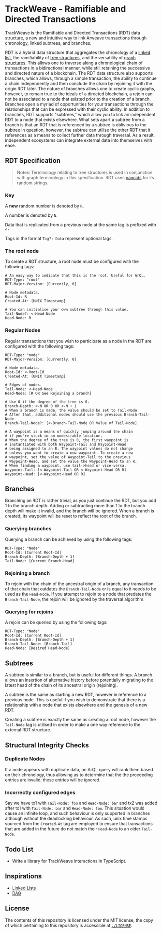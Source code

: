 # TrackWeave - Ramifiable and Directed Transactions

TrackWeave is the Ramifiable and Directed Transactions (RDT) data structure,
a new and intuitive way to link Arweave transactions through chronology,
linked subtrees, and branches.

RDT is a hybrid data structure that aggregates the chronology of a
[linked list](https://en.wikipedia.org/wiki/Linked_list),
the ramifiability of
[tree structures](<https://en.wikipedia.org/wiki/Tree_(data_structure)>),
and the versatility of
[graph structures](<https://en.wikipedia.org/wiki/Graph_(data_structure)>).
This allows one to traverse along a chronological chain of transactions in a
bidirectional manner, while still retaining the successive and directed nature
of a blockchain. The RDT data structure also supports branches, which allows,
through a simple transaction, the ability to continue a chain independently
and then conclude the chain by rejoining it with the origin RDT later. The nature
of branches allows one to create cyclic graphs, however, to remain true to the
ideals of a directed blockchain, a rejoin can not be associated to a node that
existed prior to the creation of a branch. Branches open a myriad of
opportunities for your transactions through the relationships that can be
expressed with their cyclic ability. In addition to branches, RDT supports
"subtrees," which allow you to link an independent RDT to a node that exists
elsewhere. What sets apart a subtree from a branch is that an RDT that is referenced
by a subtree is oblivious to the subtree in question, however, the subtree can
utilise the other RDT that it references as a means to collect further data
through traversal. As a result, independent ecosystems can integrate external
data into themselves with ease.

## RDT Specification

> Notes:
> Terminology relating to tree structures is used in conjunction with graph
> terminology in this specification.
> RDT uses [nanoids](https://github.com/ai/nanoid) for its random strings.

### Key

A **new** random number is denoted by `R`.

A number is denoted by `N`.

Data that is replicated from a previous node at the same tag is
prefixed with `<-`

Tags in the format `Tag?: Data` represent optional tags.

### The root node

To create a RDT structure, a root node must be configured with
the following tags:

```
# An easy way to indicate that this is the root. Useful for ArQL.
RDT-Type: "root"
RDT-Major-Version: [Currently, 0]

# Node metadata.
Root-Id: R
Created-At: [UNIX Timestamp]

# You can initialise your own subtree through this value.
Tail-Node?: <-Head-Node
Head-Node: R
```

### Regular Nodes

Regular transactions that you wish to participate as a node in the RDT
are configured with the following tags:

```
RDT-Type: "node"
RDT-Major-Version: [Currently, 0]

# Node metadata.
Root-Id: <-Root-Id
Created-At: [UNIX Timestamp]

# Edges of nodes.
Tail-Node: <-Head-Node
Head-Node: [R OR See Rejoining a branch]

# Use 0 if the degree of the tree is 0.
Branch-Depth: <-N OR 0 OR <-N + 1
# When a branch is made, the value should be set to Tail-Node
# After that, additional nodes should use the previous Branch-Tail-Node
Branch-Tail-Node?: [<-Branch-Tail-Node OR Value of Tail-Node]

# A waypoint is a means of quickly jumping around the chain
# if you're stuck in an undesirable location.
# When the degree of the tree is 0, the first waypoint is
# instantiated with both Waypoint-Tail and Waypoint-Head
# being assigned to an R. The waypoint values do not change
# unless you want to create a new waypoint. To create a new
# waypoint, set the value of Waypoint-Tail to the previous
# Waypoint-Head, and set the value the Waypoint-Head to an R.
# When finding a waypoint, use tail->head or vice-versa.
Waypoint-Tail: [<-Waypoint-Tail OR <-Waypoint-Head OR R]
Waypoint-Head: [<-Waypoint-Head OR R]
```

## Branches

Branching an RDT is rather trivial, as you just continue the RDT, but you add
1 to the branch depth. Adding or subtracting more than 1 to the branch depth
will make it invalid, and the branch will be ignored. When a branch is created,
its waypoint will be reset to reflect the root of the branch.

### Querying branches

Querying a branch can be achieved by using the following tags:

```
RDT-Type: "Node"
Root-Id: [Current Root-Id]
Branch-Depth: [Branch-Depth + 1]
Tail-Node: [Current Branch-Head]
```

### Rejoining a branch

To rejoin with the chain of the ancestral origin of a branch, any transaction of
that chain that outdates the `Branch-Tail-Node` or is equal to it needs to be
used as the `Head-Node`. If you attempt to rejoin to a node that predates the
`Branch-Tail-Node`, the rejoin will be ignored by the traversal algorithm.

### Querying for rejoins

A rejoin can be queried by using the following tags:

```
RDT-Type: "Node"
Root-Id: [Current Root-Id]
Branch-Depth: [Branch-Depth + 1]
Branch-Tail-Node: [Branch-Tail]
Head-Node: [Desired Head-Node]
```

## Subtrees

A subtree is similar to a branch, but is useful for different things. A branch
allows an insertion of alternative history before potentially migrating to the
latest head of the chain of its ancestral origin (rejoining).

A subtree is the same as starting a new RDT, however in reference to a previous
node. This is useful if you wish to demonstrate that there is a relationship
with a node that exists elsewhere and the genesis of a new RDT.

Creating a subtree is exactly the same as creating a root node, however the
`Tail-Node` tag is utilised in order to make a one way reference to the
external RDT structure.

## Structural Integrity Checks

### Duplicate Nodes

If a node appears with duplicate data, an ArQL query will rank them based on
their chronology, thus allowing us to determine that the the proceeding entries
are invalid; these entries will be ignored.

### Incorrectly configured edges

Say we have tx1 with `Tail-Node: foo` and `Head-Node: bar` and tx2 was added
after tx1 with `Tail-Node: bar` and `Head-Node: foo`. This situation would
cause an infinite loop, and such behaviour is only supported in branches
although without the deadlocking behaviour. As such, unix time stamps sourced
from the `Created-At` tag are employed to ensure that transactions that are added in
the future do not match their `Head-Node` to an older `Tail-Node`.

## Todo List

- Write a library for TrackWeave interactions in TypeScript.

## Inspirations

- [Linked Lists](https://en.wikipedia.org/wiki/Linked_list)
- [DAG](https://en.wikipedia.org/wiki/Directed_acyclic_graph)

## License

The contents of this repository is licensed under the MIT license,
the copy of which pertaining to this repository is accessible at
[`./LICENSE`](./LICENSE).
